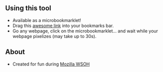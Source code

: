 Using this tool
---------------
- Available as a microbookmarklet!
- Drag this <a href="javascript:javascript: var script = document.createElement('script'); script.src='https://raw.github.com/minghan/pixelweb/master/pixelweb.js'; document.body.appendChild(script); void(0);">awesome link</a> into your bookmarks bar.
- Go any webpage, click on the microbookmarklet... and wait while your webpage pixelizes (may take up to 30s).


About
-----
- Created for fun during [Mozilla WSOH](http://www.github.com/mozilla/wsoh)


